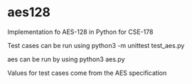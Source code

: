 # aes128
Implementation fo AES-128 in Python for CSE-178

Test cases can be run using
python3 -m unittest test_aes.py

aes can be run by using
python3 aes.py

Values for test cases come from the AES specification
